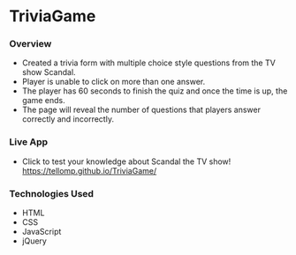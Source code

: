 # TriviaGame

### Overview
* Created a trivia form with multiple choice style questions from the TV show Scandal.
* Player is unable to click on more than one answer. 
* The player has 60 seconds to finish the quiz and once the time is up, the game ends. 
* The page will reveal the number of questions that players answer correctly and incorrectly.

### Live App
* Click to test your knowledge about Scandal the TV show! https://tellomp.github.io/TriviaGame/

### Technologies Used
* HTML
* CSS
* JavaScript
* jQuery
